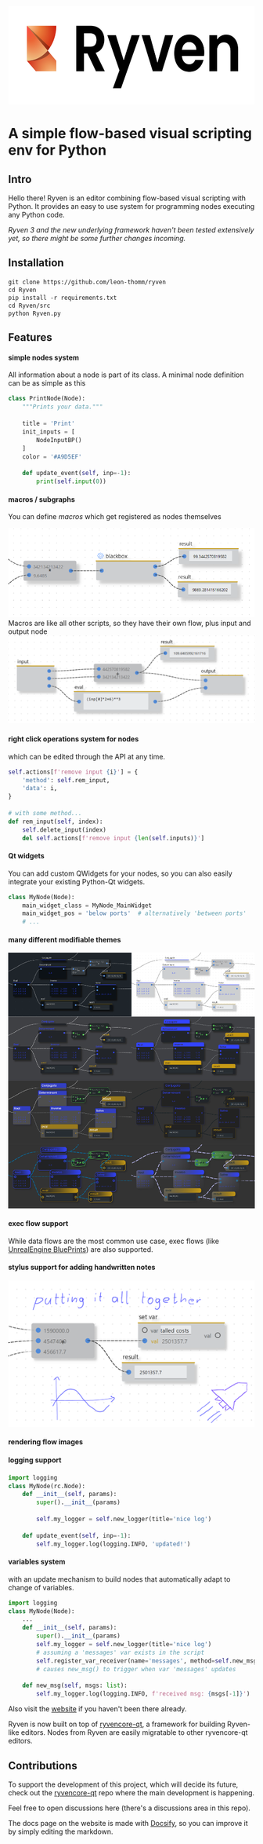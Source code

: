 <p align="center">
  <img src="./Ryven/resources/pics/logo.png" alt="drawing" height="200"/>
</p>

# A simple flow-based visual scripting env for Python

## Intro

Hello there! Ryven is an editor combining flow-based visual scripting with Python. It provides an easy to use system for programming nodes executing any Python code.

*Ryven 3 and the new underlying framework haven't been tested extensively yet, so there might be some further changes incoming.*

## Installation

```
git clone https://github.com/leon-thomm/ryven
cd Ryven
pip install -r requirements.txt
cd Ryven/src
python Ryven.py
```

## Features

#### simple nodes system
All information about a node is part of its class. A minimal node definition can be as simple as this

```python
class PrintNode(Node):
    """Prints your data."""

    title = 'Print'
    init_inputs = [
        NodeInputBP()
    ]
    color = '#A9D5EF'

    def update_event(self, inp=-1):
        print(self.input(0))
```

#### macros / subgraphs
You can define *macros* which get registered as nodes themselves

![](./docs/img/macro.png)
Macros are like all other scripts, so they have their own flow, plus input and output node
![](./docs/img/macro2.png)

#### right click operations system for nodes
which can be edited through the API at any time.
```python
self.actions[f'remove input {i}'] = {
    'method': self.rem_input,
    'data': i,
}

# with some method...
def rem_input(self, index):
    self.delete_input(index)
    del self.actions[f'remove input {len(self.inputs)}']
```

#### Qt widgets
You can add custom QWidgets for your nodes, so you can also easily integrate your existing Python-Qt widgets.
```python
class MyNode(Node):
    main_widget_class = MyNode_MainWidget
    main_widget_pos = 'below ports'  # alternatively 'between ports'
    # ...
```
<!-- - **convenience GUI classes** -->

#### many different modifiable themes
![](./docs/img/themes_1_merged.png)

#### exec flow support
While data flows are the most common use case, exec flows (like [UnrealEngine BluePrints](https://docs.unrealengine.com/4.26/en-US/ProgrammingAndScripting/Blueprints/)) are also supported.

#### stylus support for adding handwritten notes
![](./docs/img/stylus_light.png)

#### rendering flow images

#### logging support
```python
import logging
class MyNode(rc.Node):
    def __init__(self, params):
        super().__init__(params)

        self.my_logger = self.new_logger(title='nice log')
    
    def update_event(self, inp=-1):
        self.my_logger.log(logging.INFO, 'updated!')
```

#### variables system
with an update mechanism to build nodes that automatically adapt to change of variables.

```python
import logging
class MyNode(Node):
    ...
    def __init__(self, params):
        super().__init__(params)
        self.my_logger = self.new_logger(title='nice log')
        # assuming a 'messages' var exists in the script
        self.register_var_receiver(name='messages', method=self.new_msg)
        # causes new_msg() to trigger when var 'messages' updates
    
    def new_msg(self, msgs: list):
        self.my_logger.log(logging.INFO, f'received msg: {msgs[-1]}')
```

Also visit the [website](https://ryven.org) if you haven't been there already.

Ryven is now built on top of [ryvencore-qt](https://github.com/leon-thomm/ryvencore-qt), a framework for building Ryven-like editors. Nodes from Ryven are easily migratable to other ryvencore-qt editors.

## Contributions

To support the development of this project, which will decide its future, check out the [ryvencore-qt](https://github.com/leon-thomm/ryvencore-qt) repo where the main development is happening.

Feel free to open discussions here (there's a discussions area in this repo).

The docs page on the website is made with [Docsify](https://github.com/docsifyjs/docsify/), so you can improve it by simply editing the markdown.
